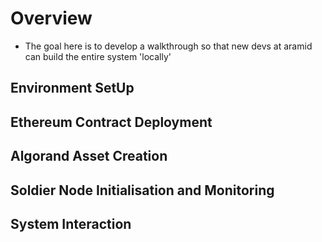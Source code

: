 # Overview

- The goal here is to develop a walkthrough so that new devs at aramid can build the entire system 'locally'

## Environment SetUp

## Ethereum Contract Deployment

## Algorand Asset Creation

## Soldier Node Initialisation and Monitoring

## System Interaction
